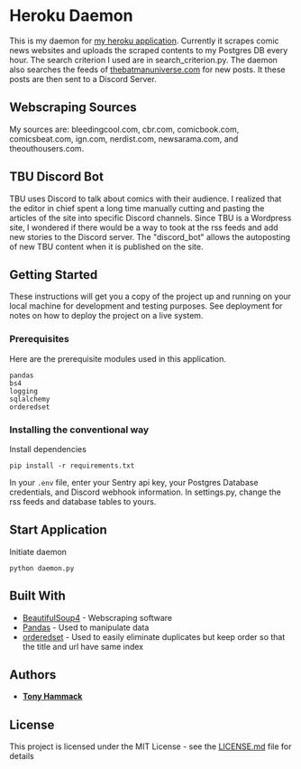 # Heroku Daemon

This is my daemon for [my heroku application](http://tonus.herokuapp.com). Currently it scrapes comic news websites and uploads the scraped contents to my Postgres DB every hour. The search criterion I used are in search_criterion.py. The daemon also searches the feeds of [thebatmanuniverse.com](http://thebatmanuniverse.com) for new posts. It these posts are then sent to a Discord Server.

## Webscraping Sources
My sources are: bleedingcool.com, cbr.com, comicbook.com, comicsbeat.com, ign.com, nerdist.com, newsarama.com, and theouthousers.com.

## TBU Discord Bot
TBU uses Discord to talk about comics with their audience. I realized that the editor in chief spent a long time manually cutting and pasting the articles of the site into specific Discord channels.
Since TBU is a Wordpress site, I wondered if there would be a way to took at the rss feeds and add new stories to the Discord server. The "discord_bot" allows the autoposting of new TBU content when
it is published on the site.

## Getting Started

These instructions will get you a copy of the project up and running on
your local machine for development and testing purposes. See deployment
for notes on how to deploy the project on a live system.

### Prerequisites

Here are the prerequisite modules used in this application.
```
pandas
bs4
logging
sqlalchemy
orderedset
```

### Installing the conventional way


Install dependencies

```
pip install -r requirements.txt
```
In your `.env` file, enter your Sentry api key, your Postgres Database credentials, and Discord webhook information. In settings.py, change the rss feeds and database tables to yours.

## Start Application

Initiate daemon
```
python daemon.py
```

## Built With

* [BeautifulSoup4](https://www.crummy.com/software/BeautifulSoup/bs4/doc/) - Webscraping software
* [Pandas](https://pandas.pydata.org/pandas-docs/stable/) - Used to manipulate data
* [orderedset](http://orderedset.readthedocs.io/en/latest/orderedset.html) - Used to easily eliminate duplicates but keep order so that the title and url have same index

## Authors

* **[Tony Hammack](https://github.com/hammacktony/)**


## License

This project is licensed under the MIT License - see the 
[LICENSE.md](LICENSE.md) file for details
